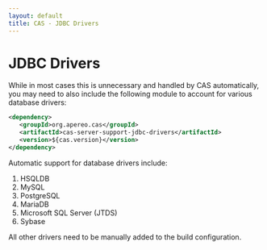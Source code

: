 ```yaml
---
layout: default
title: CAS - JDBC Drivers
---
```


# JDBC Drivers

While in most cases this is unnecessary and handled by CAS automatically,
you may need to also include the following module to account for various database drivers:

```xml
<dependency>
   <groupId>org.apereo.cas</groupId>
   <artifactId>cas-server-support-jdbc-drivers</artifactId>
   <version>${cas.version}</version>
</dependency>
```

Automatic support for database drivers include:

1. HSQLDB
2. MySQL
3. PostgreSQL
4. MariaDB
5. Microsoft SQL Server (JTDS)
6. Sybase

All other drivers need to be manually added to the build configuration.
